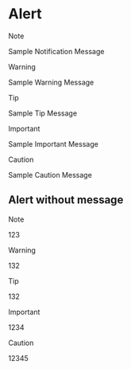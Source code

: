 # Alert

> [!NOTE] 
> Sample Notification Message

> [!WARNING] 
> Sample Warning Message

> [!TIP] 
> Sample Tip Message

> [!IMPORTANT] 
> Sample Important Message

> [!CAUTION] 
> Sample Caution Message


## Alert without message
> [!NOTE] 
> 123

> [!WARNING] 
> 132

> [!TIP] 
> 132

> [!IMPORTANT] 
> 1234

> [!CAUTION] 
> 12345

